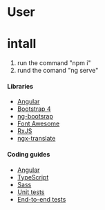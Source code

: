 # User



# intall

1)   run the command  "npm i"
2) rund the comand  "ng serve"


#### Libraries

- [Angular](https://angular.io)
- [Bootstrap 4](https://getbootstrap.com)
- [ng-bootsrap](https://ng-bootstrap.github.io/)
- [Font Awesome](http://fontawesome.io)
- [RxJS](http://reactivex.io/rxjs)
- [ngx-translate](https://github.com/ngx-translate/core)


#### Coding guides

- [Angular](docs/coding-guides/angular.md)
- [TypeScript](docs/coding-guides/typescript.md)
- [Sass](docs/coding-guides/sass.md)
- [Unit tests](docs/coding-guides/unit-tests.md)
- [End-to-end tests](docs/coding-guides/e2e-tests.md)


